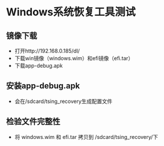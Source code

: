# Windows系统恢复工具测试
## 镜像下载
  - 打开http://192.168.0.185/dl/
  - 下载win镜像（windows.wim）和efi镜像（efi.tar）
  - 下载app-debug.apk
## 安装app-debug.apk
  - 会在/sdcard/tsing_recovery生成配置文件
## 检验文件完整性
  - 将 windows.wim 和 efi.tar 拷贝到 /sdcard/tsing_recovery/下
